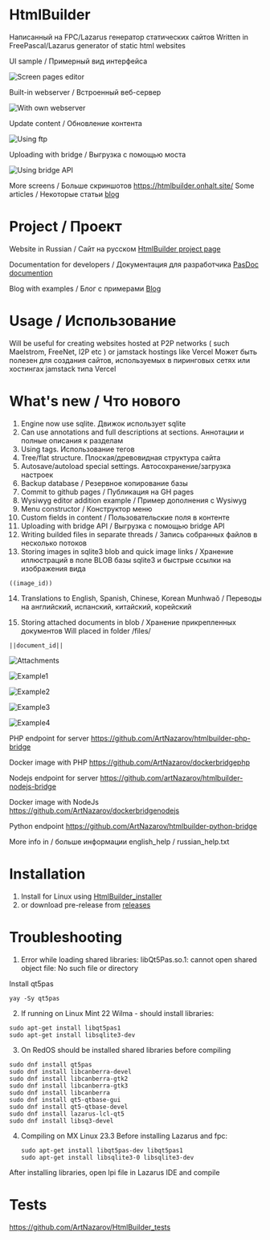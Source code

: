 HtmlBuilder
===========
Написанный на FPC/Lazarus генератор статических сайтов
Written in FreePascal/Lazarus generator of static html websites

UI sample / Примерный вид интерфейса

![Screen pages editor](https://dl.dropboxusercontent.com/scl/fi/3xj9ex9tl2hmin1h6iiph/main_screen_new.png?rlkey=e3ij7tte6uyju2fbjt66yh7dn&st=o78x64zd)

Built-in webserver / Встроенный веб-сервер

![With own webserver](https://www.dropbox.com/s/m9d4ccf2gynwvaq/web_server.png?raw=1)

Update content / Обновление контента

![Using ftp](https://www.dropbox.com/s/8a23veig21gqcei/ftp_updater.png?raw=1)

Uploading with bridge / Выгрузка с помощью моста

![Using bridge API](http://apprr.rf.gd/upload_with_a_bridge.png)

More screens / Больше скриншотов https://htmlbuilder.onhalt.site/
Some articles / Некоторые статьи [blog](http://nazarow.ru/section_htmlbuilder.html)

Project / Проект
================
Website in Russian / Сайт на русском 
[HtmlBuilder project page](https://htmlbuilder.onhalt.site)

Documentation for developers / Документация для разработчика
[PasDoc documention](https://htmlbuilder-docs.onhalt.site)

Blog with examples / Блог с примерами
[Blog](https://nazarow.ru/section_htmlbuilder.html)

Usage / Использование
================
Will be useful for creating websites hosted at P2P networks 
( such Maelstrom, FreeNet, I2P etc ) or jamstack hostings
like Vercel
Может быть полезен для создания сайтов, используемых
в пиринговых сетях или хостингах jamstack типа Vercel


What's new / Что нового
================
1. Engine now use sqlite. Движок использует sqlite
2. Can use annotations and full descriptions at sections.
Аннотации и полные описания к разделам
3. Using tags. Использование тегов
4. Tree/flat structure. Плоская/древовидная структура сайта
5. Autosave/autoload special settings. Автосохранение/загрузка настроек
6. Backup database / Резервное копирование базы
7. Commit to github pages / Публикация на GH pages
8. Wysiwyg editor addition example / Пример дополнения с Wysiwyg
9. Menu constructor / Конструктор меню
10. Custom fields in content / Пользовательские поля в контенте
11. Uploading with bridge API / Выгрузка с помощью bridge API
12. Writing builded files in separate threads / Запись собранных файлов в несколько потоков
13. Storing images in sqlite3 blob and quick image links / Хранение иллюстраций в поле BLOB базы sqlite3
и быстрые ссылки на изображения вида

```
((image_id))
```

14. Translations to English, Spanish, Chinese, Korean Munhwaŏ / Переводы на английский, испанский, китайский, корейский

15. Storing attached documents in blob / Хранение прикрепленных документов
Will placed in folder /files/
```
||document_id||
```

![Attachments](https://htmlbuilder.onhalt.site/images/files_ui.png)

![Example1](https://htmlbuilder.onhalt.site/images/images1_demo.png)

![Example2](https://htmlbuilder.onhalt.site/images/images2_demo.png)

![Example3](https://htmlbuilder.onhalt.site/images/images3_demo.png)

![Example4](https://htmlbuilder.onhalt.site/images/images4_demo.png)

PHP endpoint for server https://github.com/ArtNazarov/htmlbuilder-php-bridge

Docker image with PHP https://github.com/ArtNazarov/dockerbridgephp

Nodejs endpoint for server https://github.com/artNazarov/htmlbuilder-nodejs-bridge

Docker image with NodeJs https://github.com/ArtNazarov/dockerbridgenodejs

Python endpoint https://github.com/ArtNazarov/htmlbuilder-python-bridge


More info in / больше информации english_help / russian_help.txt 


Installation
==============

1) Install for Linux using [HtmlBuilder_installer](https://github.com/ArtNazarov/HtmlBuilder_installer)
2) or download pre-release from [releases](https://github.com/ArtNazarov/HtmlBuilder/releases)


Troubleshooting
================

1. Error while loading shared libraries: libQt5Pas.so.1: 
cannot open shared object file: No such file or directory

Install qt5pas

```
yay -Sy qt5pas
```
2. If running on Linux Mint 22 Wilma - should install libraries:

```
sudo apt-get install libqt5pas1
sudo apt-get install libsqlite3-dev
```
3. On RedOS should be installed shared libraries before compiling

```
sudo dnf install qt5pas
sudo dnf install libcanberra-devel
sudo dnf install libcanberra-gtk2
sudo dnf install libcanberra-gtk3  
sudo dnf install libcanberra 
sudo dnf install qt5-qtbase-gui
sudo dnf install qt5-qtbase-devel
sudo dnf install lazarus-lcl-qt5
sudo dnf install libsq3-devel
```
4. Compiling on MX Linux 23.3 Before installing Lazarus and fpc:

   ```
   sudo apt-get install libqt5pas-dev libqt5pas1
   sudo apt-get install libsqlite3-0 libsqlite3-dev
   ```

After installing libraries, open lpi file in Lazarus IDE and compile 

Tests
=====

https://github.com/ArtNazarov/HtmlBuilder_tests

